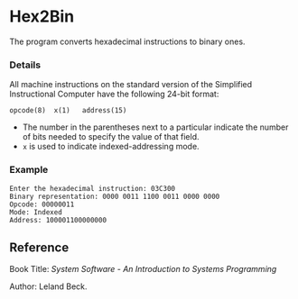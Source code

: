 # Hex2Bin
The program converts hexadecimal instructions to binary ones.

### Details
All machine instructions on the standard version of the Simplified Instructional Computer have the following 24-bit format:
```
opcode(8)  x(1)   address(15)
```
* The number in the parentheses next to a particular indicate the number of bits needed to specify the value of that field.
* `x` is used to indicate indexed-addressing mode.

### Example
```
Enter the hexadecimal instruction: 03C300
Binary representation: 0000 0011 1100 0011 0000 0000
Opcode: 00000011
Mode: Indexed
Address: 100001100000000
```

## Reference
Book Title: *System Software - An Introduction to Systems Programming*

Author: Leland Beck.
